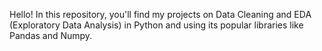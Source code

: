 Hello! In this repository, you'll find my projects on Data Cleaning and EDA (Exploratory Data Analysis) in Python and using its popular libraries like Pandas and Numpy.
